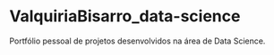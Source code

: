 # ValquiriaBisarro_data-science
Portfólio pessoal de projetos desenvolvidos na área de Data Science.
